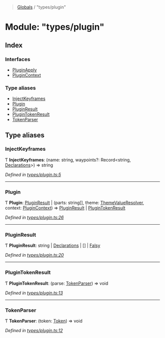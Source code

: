> [Globals](../README.md) / "types/plugin"

# Module: "types/plugin"

## Index

### Interfaces

* [PluginApply](../interfaces/_types_plugin_.pluginapply.md)
* [PluginContext](../interfaces/_types_plugin_.plugincontext.md)

### Type aliases

* [InjectKeyframes](_types_plugin_.md#injectkeyframes)
* [Plugin](_types_plugin_.md#plugin)
* [PluginResult](_types_plugin_.md#pluginresult)
* [PluginTokenResult](_types_plugin_.md#plugintokenresult)
* [TokenParser](_types_plugin_.md#tokenparser)

## Type aliases

### InjectKeyframes

Ƭ  **InjectKeyframes**: (name: string, waypoints?: Record\<string, [Declarations](_index_.md#declarations)>) => string

*Defined in [types/plugin.ts:5](https://github.com/kenoxa/beamwind/blob/main/packages/beamwind/src/types/plugin.ts#L5)*

___

### Plugin

Ƭ  **Plugin**: [PluginResult](_types_plugin_.md#pluginresult) \| (parts: string[], theme: [ThemeValueResolver](_index_.md#themevalueresolver), context: [PluginContext](../interfaces/_index_.plugincontext.md)) => [PluginResult](_types_plugin_.md#pluginresult) \| [PluginTokenResult](_types_plugin_.md#plugintokenresult)

*Defined in [types/plugin.ts:26](https://github.com/kenoxa/beamwind/blob/main/packages/beamwind/src/types/plugin.ts#L26)*

___

### PluginResult

Ƭ  **PluginResult**: string \| [Declarations](_index_.md#declarations) \| [] \| [Falsy](_index_.md#falsy)

*Defined in [types/plugin.ts:20](https://github.com/kenoxa/beamwind/blob/main/packages/beamwind/src/types/plugin.ts#L20)*

___

### PluginTokenResult

Ƭ  **PluginTokenResult**: (parse: [TokenParser](_types_plugin_.md#tokenparser)) => void

*Defined in [types/plugin.ts:13](https://github.com/kenoxa/beamwind/blob/main/packages/beamwind/src/types/plugin.ts#L13)*

___

### TokenParser

Ƭ  **TokenParser**: (token: [Token](_index_.md#token)) => void

*Defined in [types/plugin.ts:12](https://github.com/kenoxa/beamwind/blob/main/packages/beamwind/src/types/plugin.ts#L12)*
